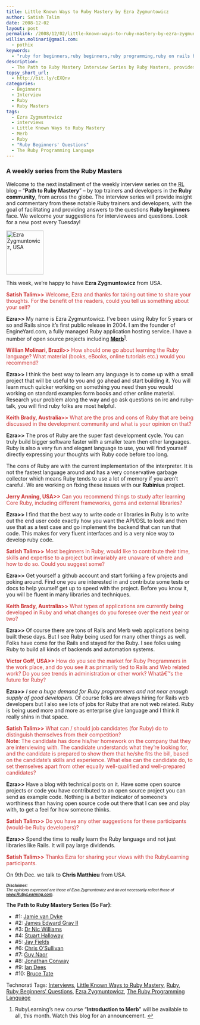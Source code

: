 ```yaml
---
title: Little Known Ways to Ruby Mastery by Ezra Zygmuntowicz
author: Satish Talim
date: 2008-12-02
layout: post
permalink: /2008/12/02/little-known-ways-to-ruby-mastery-by-ezra-zygmuntowicz/
willian.molinari@gmail.com:
  - pothix
keywords:
  - "ruby for beginners,ruby beginners,ruby programming,ruby on rails blog,rails blog,rails tutorials,ruby beginners\\\' questions,little known ways to ruby mastery,ruby masters,interviews,ruby,the ruby programming language,Ezra Zygmuntowicz,merb"
description:
  - The Path to Ruby Mastery Interview Series by Ruby Masters, provides guidance to and answers questions confronting Ruby beginners from across the globe.
topsy_short_url:
  - http://bit.ly/cEXQnv
categories:
  - Beginners
  - Interview
  - Ruby
  - Ruby Masters
tags:
  - Ezra Zygmuntowicz
  - interviews
  - Little Known Ways to Ruby Mastery
  - Merb
  - Ruby
  - "Ruby Beginners' Questions"
  - The Ruby Programming Language
---
```

<div>
  <h3>
    A weekly series from the Ruby Masters
  </h3>
  
  <p class="update">
    Welcome to the next installment of the weekly interview series on the <abbr title="RubyLearning">RL</abbr> blog &#8211; &#8220;<strong>Path to Ruby Mastery</strong>&#8221; &#8211; by top trainers and developers in the <strong>Ruby community</strong>, from across the globe. The interview series will provide insight and commentary from these notable Ruby trainers and developers, with the goal of facilitating and providing answers to the questions <strong>Ruby beginners</strong> face. We welcome your suggestions for interviewees and questions. Look for a new post every Tuesday!
  </p>
  
  <p>
    <img class="alignright" src="http://rubylearning.com/images/zyg.jpg" alt="Ezra Zygmuntowicz, USA" title="Ezra Zygmuntowicz, USA" width="100" height="118" />
  </p>
  
  <p>
    <span class="drop_cap">T</span>his week, we&#8217;re happy to have <strong>Ezra Zygmuntowicz</strong> from USA.
  </p>
  
  <p>
    <span style="color:#CC3333;"><strong>Satish Talim>></strong> Welcome, Ezra and thanks for taking out time to share your thoughts. For the benefit of the readers, could you tell us something about your self?</span>
  </p>
  
  <p>
    <strong>Ezra>></strong> My name is Ezra Zygmuntowicz. I&#8217;ve been using Ruby for 5 years or so and Rails since it&#8217;s first public release in 2004. I am the founder of EngineYard.com, a fully managed Ruby application hosting service. I have a number of open source projects including <a href="http://www.merbivore.com/"><strong>Merb</strong></a><sup class='footnote'><a href='#fn-910-1' id='fnref-910-1'>1</a></sup>.
  </p>
  
  <p>
    <span style="color:#CC3333;"><strong>Willian Molinari, Brazil>></strong> How should one go about learning the Ruby language? What material (books, eBooks, online tutorials etc.) would you recommend?</span>
  </p>
  
  <p>
    <strong>Ezra>></strong> I think the best way to learn any language is to come up with a small project that will be useful to you and go ahead and start building it. You will learn much quicker working on something you need then you would working on standard examples form books and other online material. Research your problem along the way and go ask questions on irc and ruby-talk, you will find ruby folks are most helpful.
  </p>
  
  <p>
    <span style="color:#CC3333;"><strong>Keith Brady, Australia>></strong> What are the pros and cons of Ruby that are being discussed in the development community and what is your opinion on that?</span>
  </p>
  
  <p>
    <strong>Ezra>></strong> The pros of Ruby are the super fast development cycle. You can truly build bigger software faster with a smaller team then other languages. Ruby is also a very fun and elegant language to use, you will find yourself directly expressing your thoughts with Ruby code before too long.
  </p>
  
  <p>
    The cons of Ruby are with the current implementation of the interpreter. It is not the fastest language around and has a very conservative garbage collector which means Ruby tends to use a lot of memory if you aren&#8217;t careful. We are working on fixing these issues with our <strong>Rubinius</strong> project.
  </p>
  
  <p>
    <span style="color:#CC3333;"><strong>Jerry Anning, USA>></strong> Can you recommend things to study after learning Core Ruby, including different frameworks, gems and external libraries?</span>
  </p>
  
  <p>
    <strong>Ezra>></strong> I find that the best way to write code or libraries in Ruby is to write out the end user code exactly how you want the API/DSL to look and then use that as a test case and go implement the backend that can run that code. This makes for very fluent interfaces and is a very nice way to develop ruby code.
  </p>
  
  <p>
    <span style="color:#CC3333;"><strong>Satish Talim>></strong> Most beginners in Ruby, would like to contribute their time, skills and expertise to a project but invariably are unaware of where and how to do so. Could you suggest some?</span>
  </p>
  
  <p>
    <strong>Ezra>></strong> Get yourself a github account and start forking a few projects and poking around. Find one you are interested in and contribute some tests or docs to help yourself get up to speed with the project. Before you know it, you will be fluent in many libraries and techniques.
  </p>
  
  <p>
    <span style="color:#CC3333;"><strong>Keith Brady, Australia>></strong> What types of applications are currently being developed in Ruby and what changes do you foresee over the next year or two?</span>
  </p>
  
  <p>
    <strong>Ezra>></strong> Of course there are tons of Rails and Merb web applications being built these days. But I see Ruby being used for many other things as well. Folks have come for the Rails and stayed for the Ruby. I see folks using Ruby to build all kinds of backends and automation systems.
  </p>
  
  <p>
    <span style="color:#CC3333;"><strong>Victor Goff, USA>></strong> How do you see the market for Ruby Programmers in the work place, and do you see it as primarily tied to Rails and Web related work? Do you see trends in administration or other work? Whatâ€™s the future for Ruby?</span>
  </p>
  
  <p>
    <strong>Ezra>></strong> <em>I see a huge demand for Ruby programmers and not near enough supply of good developers</em>. Of course folks are always hiring for Rails web developers but I also see lots of jobs for Ruby that are not web related. Ruby is being used more and more as enterprise glue language and I think it really shins in that space.
  </p>
  
  <p>
    <span style="color:#CC3333;"><strong>Satish Talim>></strong> What can / should job candidates (for Ruby) do to distinguish themselves from their competition?<br /><strong>Note</strong>: The candidate has done his/her homework on the company that they are interviewing with. The candidate understands what they&#8217;re looking for, and the candidate is prepared to show them that he/she fits the bill, based on the candidate&#8217;s skills and experience. What else can the candidate do, to set themselves apart from other equally well-qualified and well-prepared candidates?</span>
  </p>
  
  <p>
    <strong>Ezra>></strong> Have a blog with technical posts on it. Have some open source projects or code you have contributed to an open source project you can send as example code. Nothing is a better indicator of someone&#8217;s worthiness than having open source code out there that I can see and play with, to get a feel for how someone thinks.
  </p>
  
  <p>
    <span style="color:#CC3333;"><strong>Satish Talim>></strong> Do you have any other suggestions for these participants (would-be Ruby developers)?</span>
  </p>
  
  <p>
    <strong>Ezra>></strong> Spend the time to really learn the Ruby language and not just libraries like Rails. It will pay large dividends.
  </p>
  
  <p>
    <span style="color:#CC3333;"><strong>Satish Talim>></strong> Thanks Ezra for sharing your views with the RubyLearning participants.</span>
  </p>
  
  <p class="note">
    On 9th Dec. we talk to <strong>Chris Matthieu</strong> from USA.
  </p>
  
  <p>
    <span style="font-size: 8pt; font-family: Arial;"><i><strong>Disclaimer:</strong></i></span><br /><span style="font-size: 8pt; font-family: Arial;"><i>The opinions expressed are those of Ezra Zygmuntowicz and do not necessarily reflect those of <strong><a href="http://rubylearning.com/">www.RubyLearning.com</a></strong>.</i></span>
  </p>
  
  <p>
    <strong>The Path to Ruby Mastery Series (So Far)</strong>:
  </p>
  
  <ul>
    <li>
      #1: <a href="http://rubylearning.com/blog/2008/09/23/little-known-ways-to-ruby-mastery-by-jamie-van-dyke/">Jamie van Dyke</a>
    </li>
    <li>
      #2: <a href="http://rubylearning.com/blog/2008/09/30/little-known-ways-to-ruby-mastery-by-james-edward-gray-ii/">James Edward Gray II</a>
    </li>
    <li>
      #3: <a href="http://rubylearning.com/blog/2008/10/07/little-known-ways-to-ruby-mastery-by-dr-nic-williams/">Dr Nic Williams</a>
    </li>
    <li>
      #4: <a href="http://rubylearning.com/blog/2008/10/14/little-known-ways-to-ruby-mastery-by-stuart-halloway/">Stuart Halloway</a>
    </li>
    <li>
      #5: <a href="http://rubylearning.com/blog/2008/10/21/little-known-ways-to-ruby-mastery-by-jay-fields/">Jay Fields</a>
    </li>
    <li>
      #6: <a href="http://rubylearning.com/blog/2008/10/28/little-known-ways-to-ruby-mastery-by-chris-osullivan/">Chris O&#8217;Sullivan</a>
    </li>
    <li>
      #7: <a href="http://rubylearning.com/blog/2008/11/04/little-known-ways-to-ruby-mastery-by-guy-naor/">Guy Naor</a>
    </li>
    <li>
      #8: <a href="http://rubylearning.com/blog/2008/11/11/little-known-ways-to-ruby-mastery-by-jonathan-conway/">Jonathan Conway</a>
    </li>
    <li>
      #9: <a href="http://rubylearning.com/blog/2008/11/18/little-known-ways-to-ruby-mastery-by-ian-dees/">Ian Dees</a>
    </li>
    <li>
      #10: <a href="http://rubylearning.com/blog/2008/11/25/little-known-ways-to-ruby-mastery-by-bruce-tate/">Bruce Tate</a>
    </li>
  </ul>
</div>

Technorati Tags: <a href="http://technorati.com/tag/Interviews" rel="tag">Interviews</a>, <a href="http://technorati.com/tag/Little+Known+Ways+to+Ruby+Mastery" rel="tag">Little Known Ways to Ruby Mastery</a>, <a href="http://technorati.com/tag/Ruby" rel="tag">Ruby</a>, <a href="http://technorati.com/tag/Ruby+Beginners%26%238217%3B+Questions" rel="tag">Ruby Beginners&#8217; Questions</a>, <a href="http://technorati.com/tag/Ezra+Zygmuntowicz" rel="tag">Ezra Zygmuntowicz</a>, <a href="http://technorati.com/tag/The+Ruby+Programming+Language" rel="tag">The Ruby Programming Language</a>

<div class='footnotes'>
  <div class='footnotedivider'>
  </div>
  
  <ol>
    <li id='fn-910-1'>
      RubyLearning&#8217;s new course &#8220;<strong>Introduction to Merb</strong>&#8221; will be available to all, this month. Watch this blog for an announcement. <span class='footnotereverse'><a href='#fnref-910-1'>&#8617;</a></span>
    </li>
  </ol>
</div>
